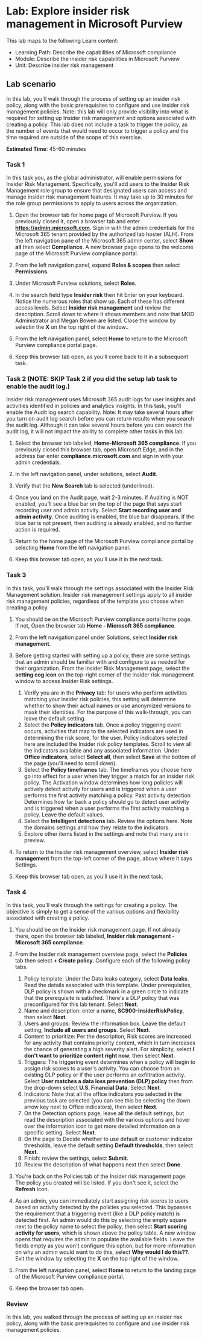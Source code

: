 <!---
---
Lab:
    Title: 'Explore insider risk management in Microsoft Purview'
    Learning Path/Module/Unit: 'Learning Path: Describe the capabilities of Microsoft compliance; Module 4: Describe the insider risk capabilities in Microsoft Purview; Unit 2: Describe insider risk management'
---
--->

# Lab: Explore insider risk management in Microsoft Purview

This lab maps to the following Learn content:

- Learning Path: Describe the capabilities of Microsoft compliance
- Module: Describe the insider risk capabilities in Microsoft Purview
- Unit: Describe insider risk management

## Lab scenario

In this lab, you'll walk through the process of setting up an insider risk policy, along with the basic prerequisites to configure and use insider risk management policies.  Note:  this lab will only provide visibility into what is required for setting up Insider risk management and options associated with creating a policy.  This lab does not include a task to trigger the policy, as the number of events that would need to occur to trigger a policy and the time required are outside of the scope of this exercise.

**Estimated Time**: 45-60 minutes

### Task 1

In this task you, as the global administrator, will enable permissions for Insider Risk Management.  Specifically, you'll add users to the Insider Risk Management role group to ensure that designated users can access and manage insider risk management features.  It may take up to 30 minutes for the role group permissions to apply to users across the organization.

1. Open the browser tab for home page of Microsoft Purview.  If you previously closed it, open a browser tab and enter **https://admin.microsoft.com**. Sign in with the admin credentials for the Microsoft 365 tenant provided by the authorized lab hoster (ALH). From the left navigation pane of the Microsoft 365 admin center, select **Show all** then select **Compliance**.  A new browser page opens to the welcome page of the Microsoft Purview compliance portal.  

1. From the left navigation panel, expand **Roles & scopes** then select **Permissions**.

1. Under Microsoft Purview solutions, select **Roles**.

1. In the search field type **Insider risk** then hit Enter on your keyboard.  Notice the numerous roles that show up.  Each of these has different access levels.  Select **Insider risk management** and review the description.  Scroll down to where it shows members and note that MOD Administrator and Megan Bowen are listed. Close the window by selectin the **X** on the top right of the window..

1. From the left navigation panel, select **Home** to return to the Microsoft Purview compliance portal page.

1. Keep this browser tab open, as you'll come back to it in a subsequent task.

### Task 2 (NOTE: SKIP Task 2 if you did the setup lab task to enable the audit log.)

Insider risk management uses Microsoft 365 audit logs for user insights and activities identified in policies and analytics insights. In this task, you'll enable the Audit log search capability. Note:  It may take several hours after you turn on audit log search before you can return results when you search the audit log.  Although it can take several hours before you can search the audit log, it will not impact the ability to complete other tasks in this lab.

1. Select the browser tab labeled, **Home-Microsoft 365 compliance**.  If you previously closed this browser tab, open Microsoft Edge, and in the address bar enter **compliance.microsoft.com** and sign in with your admin credentials.

1. In the left navigation panel, under solutions, select **Audit**.

1. Verify that the **New Search** tab is selected (underlined).

1. Once you land on the Audit page, wait 2-3 minutes.  If Auditing is NOT enabled, you'll see a blue bar on the top of the page that says start recording user and admin activity.  Select **Start recording user and admin activity**.  Once auditing is enabled, the blue bar disappears.  If the blue bar is not present, then auditing is already enabled, and no further action is required.

1. Return to the home page of the Microsoft Purview compliance portal by selecting **Home** from the left navigation panel.

1. Keep this browser tab open, as you'll use it in the next task.

### Task 3

In this task, you'll walk through the settings associated with the Insider Risk Management solution.  Insider risk management settings apply to all insider risk management policies, regardless of the template you choose when creating a policy.

1. You should be on the Microsoft Purview compliance portal home page. If not, Open the browser tab **Home - Microsoft 365 compliance**.

1. From the left navigation panel under Solutions, select **Insider risk management**.

1. Before getting started with setting up a policy, there are some settings that an admin should be familiar with and configure to as needed for their organization. From the Insider Risk Management page, select the **setting cog icon** on the top-right corner of the Insider risk management window to access Insider Risk settings.  
    1. Verify you are in the **Privacy** tab:  for users who perform activities matching your insider risk policies, this setting will determine whether to show their actual names or use anonymized versions to mask their identities.  For the purpose of this walk-through, you can leave the default setting.
    1. Select the **Policy indicators** tab. Once a policy triggering event occurs, activities that map to the selected indicators are used in determining the risk score, for the user. Policy indicators selected here are included the Insider risk policy templates.  Scroll to view all the indicators available and any associated information. Under **Office indicators**, select **Select all**, then select **Save** at the bottom of the page (you'll need to scroll down).
    1. Select the **Policy timeframes** tab. The timeframes you choose here go into effect for a user when they trigger a match for an insider risk policy.   The Activation window determines how long policies will actively detect activity for users and is triggered when a user performs the first activity matching a policy. Past activity detection Determines how far back a policy should go to detect user activity and is triggered when a user performs the first activity matching a policy.  Leave the default values.
    1. Select the **Intelligent detections** tab. Review the options here.  Note the domains settings and how they relate to the indicators.
    1. Explore other items listed in the settings and note that many are in preview.

1. To return to the Insider risk management overview, select **Insider risk management** from the top-left corner of the page, above where it says Settings.

1. Keep this browser tab open, as you'll use it in the next task.

### Task 4

In this task, you'll walk through the settings for creating a policy.  The objective is simply to get a sense of the various options and flexibility associated with creating a policy.

1. You should be on the Insider risk management page.  If not already there, open the browser tab labeled, **Insider risk management - Microsoft 365 compliance**.

1. From the Insider risk management overview page, select the **Policies** tab then select **+ Create policy**.  Configure each of the following policy tabs.

    1. Policy template: Under the Data leaks category, select **Data leaks**.  Read the details associated with this template. Under prerequisites, DLP policy is shown with a checkmark in a green circle to indicate that the prerequisite is satisfied.  There's a DLP policy that was preconfigured for this lab tenant. Select **Next**. 
    1. Name and description:  enter a name, **SC900-InsiderRiskPolicy**, then select **Next**.
    1. Users and groups:  Review the information box.  Leave the default setting, **Include all users and groups**.  Select **Next**.
    1. Content to prioritize: Per the description, Risk scores are increased for any activity that contains priority content, which in turn increases the chance of generating a high severity alert. For simplicity, select **I don't want to prioritize content right now**, then select **Next**.
    1. Triggers: The triggering event determines when a policy will begin to assign risk scores to a user's activity.  You can choose from an existing DLP policy or if the user performs an exfiltration activity. Select **User matches a data loss prevention (DLP) policy** then from the drop-down select **U.S. Financial Data**. Select **Next**.
    1. Indicators: Note that all the office indicators you selected in the previous task are selected (you can see this be selecting the down arrow key next to Office indicators), then select **Next**.
    1. On the Detection options page, leave all the default settings, but read the description associated with the various options and hover over the information icon to get more detailed information on a specific setting.  Select **Next**.
    1. On the page to Decide whether to use default or customer indicator thresholds, leave the default setting **Default thresholds**, then select **Next**.
    1. Finish:  review the settings, select **Submit**.
    1. Review the description of what happens next then select **Done**.

1. You're back on the Policies tab of the Insider risk management page.  The policy you created will be listed.  If you don't see it, select the **Refresh** icon.

1. As an admin, you can immediately start assigning risk scores to users based on activity detected by the policies you selected. This bypasses the requirement that a triggering event (like a DLP policy match) is detected first.  An admin would do this by selecting the empty square next to the policy name to select the policy, then select **Start scoring activity for users**, which is shown above the policy table.  A new window opens that requires the admin to populate the available fields. Leave the fields empty as you won't configure this option, but for more information on why an admin would want to do this, select **Why would I do this??**.  Exit the window by selecting the **X** on the top right of the window.

1. From the left navigation panel, select **Home** to return to the landing page of the Microsoft Purview compliance portal.

1. Keep the browser tab open.

### Review

In this lab, you walked through the process of setting up an insider risk policy, along with the basic prerequisites to configure and use insider risk management policies.
